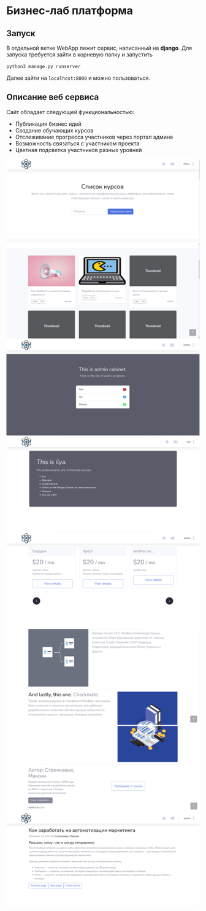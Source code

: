 # Бизнес-лаб платформа

## Запуск

В отдельной ветке WebApp лежит сервис, написанный на **django**. Для запуска требуется зайти в корневую папку и запустить 

    python3 manage.py runserver
Далее зайти на `localhost:8000` и можно пользоваться.

## Описание веб сервиса
Сайт обладает следующей функциональностью:

 - Публикация бизнес идей 
 - Создание обучающих курсов 
 - Отслеживание прогресса участников через портал админа 
 - Возможность связаться с участником проекта
 - Цветная подсветка участников разных уровней
 
![alt text](screenshots/1.png)
![alt text](screenshots/3.png)
![alt text](screenshots/4.png)
![alt text](screenshots/5.png)
![alt text](screenshots/6.png)
![alt text](screenshots/10.png)
![alt text](screenshots/12.png)
![alt text](screenshots/9.png)
